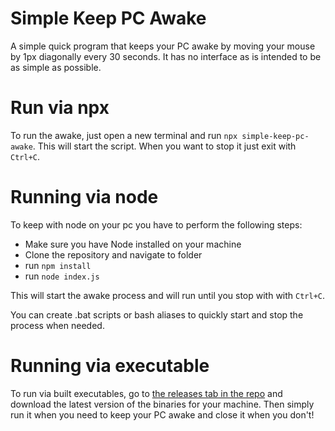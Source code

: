 # Simple Keep PC Awake

A simple quick program that keeps your PC awake by moving your mouse by 1px diagonally every 30 seconds. It has no interface as is intended to be as simple as possible.

# Run via npx

To run the awake, just open a new terminal and run `npx simple-keep-pc-awake`. This will start the script. When you want to stop it just exit with `Ctrl+C`.

# Running via node

To keep with node on your pc you have to perform the following steps:

- Make sure you have Node installed on your machine
- Clone the repository and navigate to folder
- run `npm install`
- run `node index.js`

This will start the awake process and will run until you stop with with `Ctrl+C`.

You can create .bat scripts or bash aliases to quickly start and stop the process when needed.

# Running via executable

To run via built executables, go to [the releases tab in the repo](https://github.com/mutafow/simple-keep-pc-awake/releases) and download the latest version of the binaries for your machine. Then simply run it when you need to keep your PC awake and close it when you don't!
